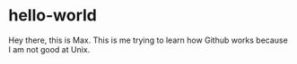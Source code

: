 # hello-world

Hey there, this is Max. This is me trying to learn how Github works because I am not good at Unix.

